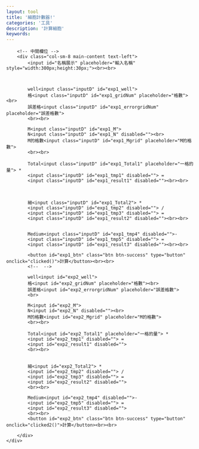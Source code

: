 ```yaml
---
layout: tool
title: '細胞計數器!'
categories: '工具'
description: '計算細胞'
keywords: 
---
```



<!-- 函式與美化 -->
<style type="text/css">
    .main-content input {
        /* background-color: indigo; */
        /* height: 5%; */
        width: 30%;
    }
</style>
<script type="text/javascript">
    function roundToTwo(num) {
      return +(Math.round(num + 'e+2') + 'e-2');
    }
    
    function clicked(){
        var exp1_well = document.getElementById("exp1_well");
        var exp1_gridNum = document.getElementById("exp1_gridNum");
        var exp1_errorgridNum = document.getElementById("exp1_errorgridNum");
        var exp1_M = document.getElementById("exp1_M");
        var exp1_N = document.getElementById("exp1_N");
        var exp1_Mgrid = document.getElementById("exp1_Mgrid");
        var exp1_Total1 = document.getElementById("exp1_Total1");
        var exp1_tmp1 = document.getElementById("exp1_tmp1");
        var exp1_result1 = document.getElementById("exp1_result1");
        var exp1_Total2 = document.getElementById("exp1_Total2");
        var exp1_tmp2 = document.getElementById("exp1_tmp2");
        var exp1_tmp3 = document.getElementById("exp1_tmp3");
        var exp1_result2 = document.getElementById("exp1_result2");
        var exp1_tmp4 = document.getElementById("exp1_tmp4");
        var exp1_tmp5 = document.getElementById("exp1_tmp5");
        var exp1_result3 = document.getElementById("exp1_result3");
        
        exp1_N.value = roundToTwo((+exp1_M.value) * 10 / (+exp1_Mgrid.value),-2);
        exp1_tmp3.value = exp1_N.value;
        exp1_tmp1.value = (+exp1_gridNum.value) + (+exp1_errorgridNum.value);
        exp1_tmp2.value = exp1_tmp1.value ;
        exp1_result1.value = (exp1_Total1.value) * (exp1_tmp1.value);
        exp1_tmp4.value = exp1_result1.value ;
        exp1_result2.value = roundToTwo((+exp1_Total2.value) * (+exp1_tmp2.value) / (exp1_N.value));
        exp1_tmp5.value = exp1_result2.value ;
        exp1_result3.value = (+exp1_tmp4.value) - (+exp1_tmp5.value);
    }

    function clicked2(){
        var exp2_well = document.getElementById("exp2_well");
        var exp2_gridNum = document.getElementById("exp2_gridNum");
        var exp2_errorgridNum = document.getElementById("exp2_errorgridNum");
        var exp2_M = document.getElementById("exp2_M");
        var exp2_N = document.getElementById("exp2_N");
        var exp2_Mgrid = document.getElementById("exp2_Mgrid");
        var exp2_Total1 = document.getElementById("exp2_Total1");
        var exp2_tmp1 = document.getElementById("exp2_tmp1");
        var exp2_result1 = document.getElementById("exp2_result1");
        var exp2_Total2 = document.getElementById("exp2_Total2");
        var exp2_tmp2 = document.getElementById("exp2_tmp2");
        var exp2_tmp3 = document.getElementById("exp2_tmp3");
        var exp2_result2 = document.getElementById("exp2_result2");
        var exp2_tmp4 = document.getElementById("exp2_tmp4");
        var exp2_tmp5 = document.getElementById("exp2_tmp5");
        var exp2_result3 = document.getElementById("exp2_result3");
        
        exp2_N.value = roundToTwo((+exp2_M.value) * 10 / (+exp2_Mgrid.value));
        exp2_tmp3.value = exp2_N.value;
        exp2_tmp1.value = (+exp2_gridNum.value) + (+exp2_errorgridNum.value);
        exp2_tmp2.value = exp2_tmp1.value ;
        exp2_result1.value = (+exp2_Total1.value) * (+exp2_tmp1.value);
        exp2_tmp4.value = exp2_result1.value ;
        exp2_result2.value = roundToTwo((+exp2_Total2.value) * (+exp2_tmp2.value) / (+exp2_N.value));
        exp2_tmp5.value = exp2_result2.value ;
        exp2_result3.value = (+exp2_tmp4.value) - (+exp2_tmp5.value);
    }
</script>
<!-- Boostrap5.0 導入程式 -->
<link href="https://cdn.jsdelivr.net/npm/bootstrap@5.0.1/dist/css/bootstrap.min.css" rel="stylesheet" integrity="sha384-+0n0xVW2eSR5OomGNYDnhzAbDsOXxcvSN1TPprVMTNDbiYZCxYbOOl7+AMvyTG2x" crossorigin="anonymous">
<script src="https://cdn.jsdelivr.net/npm/bootstrap@5.0.1/dist/js/bootstrap.bundle.min.js" integrity="sha384-gtEjrD/SeCtmISkJkNUaaKMoLD0//ElJ19smozuHV6z3Iehds+3Ulb9Bn9Plx0x4" crossorigin="anonymous"></script>

<style>
    .btn-success {
        background-color: #198754;
        border-color: #198754;
        color: white; /* 確保文字顏色為白色 */
    }
    .btn-success:hover {
        background-color: #155d40;
        border-color: #155d40;
    }
</style>
    
<!-- 輸入內容 -->
<div class="container-fluid">
    <div class="row content">
        
        <!-- 中間欄位 -->
        <div class="col-sm-8 main-content text-left">
            <input id="名稱展示" placeholder="輸入名稱" style="width:300px;height:30px;"><br><br>
    
    
    
            well<input class="inputD" id="exp1_well">
            格<input class="inputD" id="exp1_gridNum" placeholder="格數"><br>   
            誤差格<input class="inputD" id="exp1_errorgridNum" placeholder="誤差格數"> 
            <br><br>
    
            M<input class="inputD" id="exp1_M">   
            N<input class="inputD" id="exp1_N" disabled=""><br>
            M的格數<input class="inputD" id="exp1_Mgrid" placeholder="M的格數">   
            <br><br>
    
            Total<input class="inputD" id="exp1_Total1" placeholder="一格的量"> *    
            <input class="inputD" id="exp1_tmp1" disabled=""> =  
            <input class="inputD" id="exp1_result1" disabled=""><br><br>
            
            
    
            細<input class="inputD" id="exp1_Total2"> *    
            <input class="inputD" id="exp1_tmp2" disabled=""> / 
            <input class="inputD" id="exp1_tmp3" disabled=""> =
            <input class="inputD" id="exp1_result2" disabled=""><br><br> 
            
            
            Medium<input class="inputD" id="exp1_tmp4" disabled="">-    
            <input class="inputD" id="exp1_tmp5" disabled=""> =   
            <input class="inputD" id="exp1_result3" disabled=""><br><br>   
            
            <button id="exp1_btn" class="btn btn-success" type="button" onclick="clicked()">計算</button><br><br>
            <!--  -->
    
            well<input id="exp2_well">
            格<input id="exp2_gridNum" placeholder="格數"><br> 
            誤差格<input id="exp2_errorgridNum" placeholder="誤差格數"> 
            <br>
    
            M<input id="exp2_M">   
            N<input id="exp2_N" disabled=""><br>
            M的格數<input id="exp2_Mgrid" placeholder="M的格數">   
            <br><br>
    
            Total<input id="exp2_Total1" placeholder="一格的量"> *    
            <input id="exp2_tmp1" disabled=""> =    
            <input id="exp2_result1" disabled="">   
            <br><br>
            
    
            細<input id="exp2_Total2"> *    
            <input id="exp2_tmp2" disabled=""> / 
            <input id="exp2_tmp3" disabled=""> = 
            <input id="exp2_result2" disabled="">   
            <br><br>
            
            Medium<input id="exp2_tmp4" disabled="">-    
            <input id="exp2_tmp5" disabled=""> =   
            <input id="exp2_result3" disabled="">   
            <br><br>
            <button id="exp2_btn" class="btn btn-success" type="button" onclick="clicked2()">計算</button><br><br>
            
        </div>
    </div>
</div>

